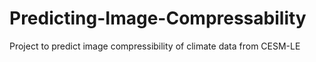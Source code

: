 # Predicting-Image-Compressability
Project to predict image compressibility of climate data from CESM-LE
